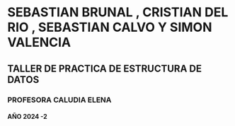 # SEBASTIAN BRUNAL , CRISTIAN DEL RIO , SEBASTIAN CALVO Y SIMON VALENCIA
## TALLER DE PRACTICA DE ESTRUCTURA DE DATOS
### PROFESORA CALUDIA ELENA
#### AÑO 2024 -2